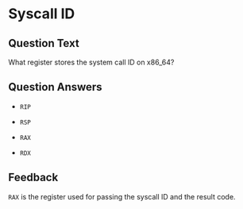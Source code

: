 # Syscall ID

## Question Text

What register stores the system call ID on x86_64?

## Question Answers

- `RIP`

- `RSP`

+ `RAX`

- `RDX`

## Feedback

`RAX` is the register used for passing the syscall ID and the result code.
